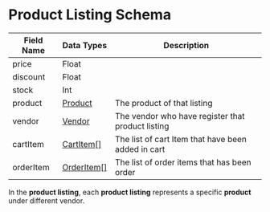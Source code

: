 # Product Listing Schema



| Field Name | Data Types                            | Description                                        |
| ---------- | ------------------------------------- | -------------------------------------------------- |
| price      | Float                                 |                                                    |
| discount   | Float                                 |                                                    |
| stock      | Int                                   |                                                    |
| product    | [Product](product-schema.md)          | The product of that listing                        |
| vendor     | [Vendor](vendor-schema.md)            | The vendor who have register that product listing  |
| cartItem   | [CartItem\[\]](cart-item-schema.md)   | The list of cart Item that have been added in cart |
| orderItem  | [OrderItem\[\]](order-item-schema.md) | The list of order items that has been order        |



In the **product listing**, each **product listing** represents a specific **product** under different vendor.
